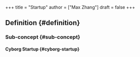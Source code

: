 +++
title = "Startup"
author = ["Max Zhang"]
draft = false
+++

## Definition {#definition}


### Sub-concept {#sub-concept}


#### Cyborg Startup {#cyborg-startup}
